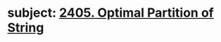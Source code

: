 # subject: <a href="https://leetcode.com/problems/optimal-partition-of-string/description/">2405. Optimal Partition of String</a>

